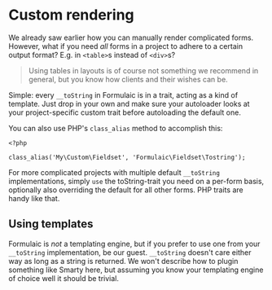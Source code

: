 # Custom rendering

We already saw earlier how you can manually render complicated forms. However,
what if you need _all_ forms in a project to adhere to a certain output format?
E.g. in `<table>`s instead of `<div>`s?

> Using tables in layouts is of course not something we recommend in general,
> but you know how clients and their wishes can be.

Simple: every `__toString` in Formulaic is in a trait, acting as a kind of
template. Just drop in your own and make sure your autoloader looks at your
project-specific custom trait before autoloading the default one.

You can also use PHP's `class_alias` method to accomplish this:

    <?php

    class_alias('My\Custom\Fieldset', 'Formulaic\Fieldset\Tostring');

For more complicated projects with multiple default `__toString`
implementations, simply `use` the toString-trait you need on a per-form basis,
optionally also overriding the default for all other forms. PHP traits are
handy like that.

## Using templates

Formulaic is _not_ a templating engine, but if you prefer to use one from your
`__toString` implementation, be our guest. `__toString` doesn't care either way
as long as a string is returned. We won't describe how to plugin something like
Smarty here, but assuming you know your templating engine of choice well it
should be trivial.
